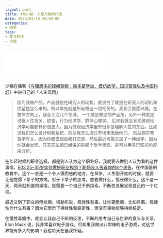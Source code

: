 ```yaml
---
layout: post
title: 4月小结｜人是万物的尺度
date: 2023/04/30 20:00:00
categories:
- 随笔
tags:
- 爱与鲜活
- 小结
---
```


<iframe frameborder="no" border="0" marginwidth="0" marginheight="0" width=330 height=86 src="//music.163.com/outchain/player?type=2&id=1413863166&auto=1&height=66"></iframe>

少楠在播客《[与理想屯的球姐聊聊：斯多葛学派、模仿欲望、知识管理以及中国科幻](https://www.xiaoyuzhoufm.com/episode/6317fb79433755901224127a)》中讲自己的「人生母题」

> 因为我做产品，产品就是在研究人的动机。就说白了就是在研究人的动机和欲望是怎么来的。所以早先就是所有跟这一切相关的，我都会很感兴趣。在整体方向上，我会关注几个领域。
> 一个就是普通的产品技，另外一种就是说跟人性相关，欲望，行为经济学，群体心理学。
> 后来我就会发现微观经济学可能都有价值更大。因为微观经济学里有很多是理解人性的东西。比如说我们怎么设计税收系统，然后我怎么通过市场来激励他们。
> 然后跟宗教哲学有关。因为你要去跟自我打交道，然后最近可能又加了一神经学，因为你就会发现，其实杰拉德已经讲的是那个哲学里面，是可以用多巴胺的角度来分析。

在年轻时候的职业选择，都是别人认为这个职业好，我就要去做别人认为看的这件事情。[E03.25~35岁如何做好职业规划？职场没人告诉你的8个忠告](https://www.xiaoyuzhoufm.com/episode/63c67df44f6f768fbd8bc25d)。在中国是的教育中，这个一直是一个令人很困惑的地方。在18岁，人生刚开始的时候，就要让他觉得下辈子的方向。对于下辈子的思考，想要做什么，擅长做什么，这不是一天、两天就知道的事情。是需要一个自己不断探索，不断去发展发现自己的一个过程。

最近又到了职业的倦怠期。塔勒布说，规律性有毒，让你更脆弱，比如月薪。规律性为什么有毒？因为它暗示了持续性和稳定性，但没有事物能够持续稳定。

在慢性毒瘾中，就会让我自己不断的反思，不断的思考自己与世界的意义与关系。Elon Musk 说，我非常喜欢电子游戏，但如果我做出非常棒的电子游戏，对这世界能有多大的影响？我也每天在自我怀疑。